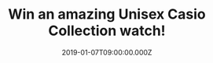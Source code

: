 ---
campaign-uuid: "c-35d48861-3549-4586-ac41-cdedbfa9428f"
type: "Competition"
category: "Gifts"
date: "2019-01-07T09:00:00.000Z"
end-date: "2019-02-07T23:59:00.000Z"
disable-form: false
is_promoted: false
has_entry_page: true
title: "Win an amazing Unisex Casio Collection watch!"
competition-description: "<p>After it’s amazing success, we have what you deserve\
  \ and here it is again: we are giving away an incredible Unisex Casio watch to one\
  \ of our lucky members!</p>\n<p>With over one million watches purchased every year,\
  \ Casio is one of the UK’s top five watch brands and we have managed to get our\
  \ hands on one of them for YOU!</p>\n<p>Ready to stand out with your new watch?\
  \ Click below for a chance to win!</p>\n"
hero-header: "Win an amazing Unisex Casio Collection watch!"
terms-confirmation: "N/A"
banner-img: "https://assets.expresslyapp.com/asset-601b2b00-e0c4-4d02-9c1b-35e740e37e5b.jpg"
logo-left-href: "aaa.nme.com"
logo-left-image: "https://assets.expresslyapp.com/asset-51471286-5510-4d1a-b208-21b8ce34d4f0.jpg"
logo-left-title: "NME AAA"
bg-image-hero: "https://assets.expresslyapp.com/asset-fa494e94-a25f-4cc7-8104-2e24c292cd48.jpg"
bg-image-first: "https://assets.expresslyapp.com/asset-d03079fa-7470-4199-85c5-fbb7ac68cbb3.jpg"
section1-content: "<p>The cult following for the shape, function and colour of the\
  \ first CASIO digital watch from the 1980s is more up-to-date than ever thanks to\
  \ the watches in the retro Collection.</p> \n<p>With warm shades of gold, cool stainless\
  \ steel and black plastic, these timeless design icons can be combined perfectly\
  \ with today's style. It's good to know that some things never change. That’s why\
  \ we are giving you the chance of winning an amazing Unisex Casio Collection watch\
  \ to stand out anywhere you go. Enter the form below for a chance to win and it\
  \ could be yours!</p>\n<p>Good luck!</p>\n"
entry-title: "Win an amazing Unisex Casio Collection watch!"
entry-content: "<p>Enter the draw to win an amazing Unisex Casio Collection watch\
  \ by completing the form below before 23:59 on 7th of February 2019.</p>\n"
has-winner: false
prize-description: "an Unisex Casio Collection watch."
special-conditions: "Multiple entries are allowed up to one every day\r\nThis competition\
  \ is also available on: http://club.expressly.io/competitons/casio-collection-watch-prize"
country-restrictions:
- "GB"
---